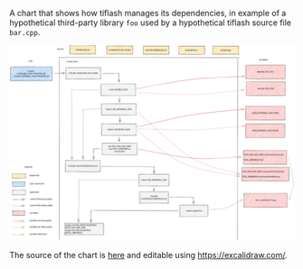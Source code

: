 A chart that shows how tiflash manages its dependencies, in example of a hypothetical third-party library `foo` used by a hypothetical tiflash source file `bar.cpp`.

<img src="how-tiflash-manages-dependencies.svg">

The source of the chart is [here](how-tiflash-manages-dependencies.excalidraw) and editable using https://excalidraw.com/.
